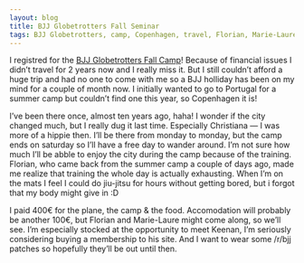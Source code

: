 ```yaml
---
layout: blog
title: BJJ Globetrotters Fall Seminar
tags: BJJ Globetrotters, camp, Copenhagen, travel, Florian, Marie-Laure
---
```

I registred for the [BJJ Globetrotters Fall Camp](http://www.bjjglobetrotters.com/fall-camp-2014/)! Because of financial issues I didn’t travel for 2 years now and I really miss it. But I still couldn’t afford a huge trip and had no one to come with me so a BJJ holliday has been on my mind for a couple of month now. I initially wanted to go to Portugal for a summer camp but couldn’t find one this year, so Copenhagen it is!

I’ve been there once, almost ten years ago, haha! I wonder if the city changed much, but I really dug it last time. Especially Christiana — I was more of a hippie then. I’ll be there from monday to monday, but the camp ends on saturday so I’ll have a free day to wander around. I’m not sure how much I’ll be abble to enjoy the city during the camp because of the training. Florian, who came back from the summer camp a couple of days ago, made me realize that training the whole day is actually exhausting. When I’m on the mats I feel I could do jiu-jitsu for hours without getting bored, but i forgot that my body might give in :D

I paid 400€ for the plane, the camp & the food. Accomodation will probably be another 100€, but Florian and Marie-Laure might come along, so we’ll see. I’m especially stocked at the opportunity to meet Keenan, I’m seriously considering buying a membership to his site. And I want to wear some /r/bjj patches so hopefully they’ll be out until then. 